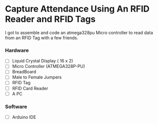 # Capture Attendance Using An RFID Reader and RFID Tags 

I got to assemble and code an atmega328pu Micro controller to read data from an RFID Tag with a few friends.

### Hardware
- [ ] Liquid Crystal Display ( 16 x 2)
- [ ] Micro Controller (ATMEGA328P-PU)
- [ ] BreadBoard
- [ ] Male to Female Jumpers
- [ ] RFID Tag
- [ ] RFID Card Reader
- [ ] A PC

### Software
- [ ] Arduino IDE
